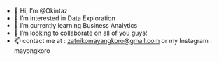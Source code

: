 - 👋 Hi, I’m @Okintaz
- 👀 I’m interested in Data Exploration
- 🌱 I’m currently learning Business Analytics
- 💞️ I’m looking to collaborate on all of you guys!
- 📫 contact me at : zatnikomayangkoro@gmail.com or my Instagram : mayongkoro

<!---
Okintaz/Okintaz is a ✨ special ✨ repository because its `README.md` (this file) appears on your GitHub profile.
You can click the Preview link to take a look at your changes.
--->
